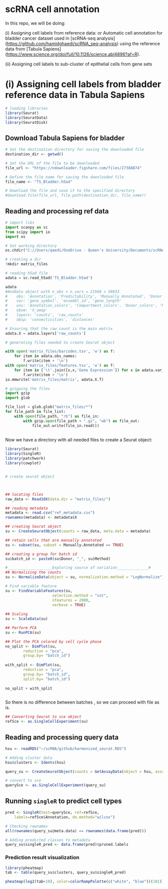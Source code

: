# scRNA cell annotation




In this repo, we will be doing:

(i) Assigning cell labels from reference data: or Automatic cell annotation for bladder cancer dataset used in [scRNA-seq analysis] (https://github.com/hamidghaedi/scRNA_seq-analysis) using the reference data from [Tabula Sapiens] (https://www.science.org/doi/full/10.1126/science.abl4896?af=R). 

(ii) Assigning cell labels to sub-cluster of epithelial cells from gene sets


# (i) Assigning cell labels from bladder reference data in Tabula Sapiens

```r 
# loading libraries
library(Seurat)
library(SeuratData)
library(SeuratDisk)
```

## Download Tabula Sapiens for bladder 

```r
# Set the destination directory for saving the downloaded file
destination_dir <- getwd()

# Set the URL of the file to be downloaded
file_url <- "https://ndownloader.figshare.com/files/27388874"

# Define the file name for saving the downloaded file
file_name <- "TS_Bladder.h5ad"  

# Download the file and save it to the specified directory
#download.file(file_url, file.path(destination_dir, file_name))
```

## Reading and processing ref data
```python 
# import libs
import scanpy as sc
from scipy import io
import os

# Set working directory
os.chdir("C://Users/qaedi/OneDrive - Queen's University/Documents/scRNA_cell_annotation")

# creating a dir
!mkdir matrix_files

# reading h5ad file
adata = sc.read_h5ad('TS_Bladder.h5ad')

adata
#AnnData object with n_obs × n_vars = 21568 × 58833
#    obs: 'Annotation', 'Predictability', 'Manually Annotated', 'Donor', 'Method', 'Organ', #'Compartment', 'Anatomical Information'
#    var: 'gene_symbol', 'ensembl_id', 'gene_length'
#    uns: 'Annotation_colors', 'Compartment_colors', 'Donor_colors', 'Manually Annotated_colors', #'Method_colors', 'Organ_colors', 'Propagated.Annotationcollapsed_colors', '_scvi', 'donor_colors', #'leiden', 'method_colors', 'neighbors', 'tissue_colors', 'umap'
#    obsm: 'X_umap'
#    layers: 'counts', 'raw_counts'
#    obsp: 'connectivities', 'distances'

# Ensuring that the raw count is the main matrix
adata.X = adata.layers['raw_counts']

# generating files needed to create Seurat object

with open('matrix_files/barcodes.tsv', 'w') as f:
    for item in adata.obs_names:
        f.write(item + '\n')
with open('matrix_files/features.tsv', 'w') as f:
    for item in ['\t'.join([x,x,'Gene Expression']) for x in adata.var_names]:
        f.write(item + '\n')
io.mmwrite('matrix_files/matrix', adata.X.T)

# gzipping the files
import gzip
import glob

file_list = glob.glob("matrix_files/*")
for file_path in file_list:
    with open(file_path, "rb") as file_in:
        with gzip.open(file_path + ".gz", "wb") as file_out:
            file_out.write(file_in.read())
            
```

Now we have a directory with all needed files to create a Seurat object:

```r 
library(Seurat)
library(SingleR)
library(patchwork)
library(cowplot)


# create seurat object



## locating files
raw_data <- Read10X(data.dir = "matrix_files/")

## reading metadata
metadata <- read.csv("ref_metadata.csv")
rownames(metadata) <- metadata$X

## creating Seurat object
su <- CreateSeuratObject(counts = raw_data, meta.data = metadata)

## retain cells that are manually annotated
su <- subset(su, subset = Manually.Annotated == TRUE)

## creating a group for batch id
su$batch_id <- paste0(su$Donor, "_", su$Method)

#____________________Exploring source of variation______________#
## Normalizing the counts
su <- NormalizeData(object = su, normalization.method = "LogNormalize")

# Find variable feature
su <- FindVariableFeatures(su, 
                     selection.method = "vst",
                     nfeatures = 2000, 
                     verbose = TRUE)
                     
## Scaling
su <- ScaleData(su)

## Perform PCA
su <- RunPCA(su)

## Plot the PCA colored by cell cycle phase
no_split <- DimPlot(su,
        reduction = "pca",
        group.by= "batch_id")
        
with_split <- DimPlot(su,
        reduction = "pca",
        group.by= "batch_id",
        split.by= "batch_id")
        
no_split + with_split
```
![]()

So there is no difference between batches , so we can proceed with file as is. 

```r
## Converting Seurat to sce object
refSce <- as.SingleCellExperiment(su)
```
## Reading and processing query data

```r
hsu <- readRDS("~/scRNA/github/harmonized_seurat.RDS")

# Adding cluster data
hsu$clusters <- Idents(hsu)

query_su <- CreateSeuratObject(counts = GetAssayData(object = hsu, assay = "RNA"), meta.data = hsu@meta.data)

# convert to sce
querySce <- as.SingleCellExperiment(query_su)
```

## Running `singleR` to predict cell types

```r
pred <- SingleR(test=querySce, ref=refSce, 
    labels=refSce$Annotation, de.method="wilcox")

# Checking rownames
all(rownames(query_su@meta.data) == rownames(data.frame(pred)))

# Adding predicted classes to metadata
query_su$singleR_pred <- data.frame(pred)$pruned.labels
```
### Prediction result visualization
```r
library(pheatmap)
tab <- table(query_su$clusters, query_su$singleR_pred)

pheatmap(log2(tab+10), color=colorRampPalette(c("white", "blue"))(101))
```
![]()

